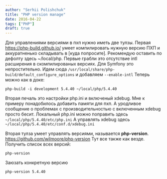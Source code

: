 ```yaml
---
author: "Serhii Polishchuk"
title: "PHP version manage"
date: 2016-04-22
tags: ["PHP"]
draft: true
---
```

<!--more-->
Для управлениями версиями в пхп нужно иметь две тулзы.
Первая https://php-build.github.io/ умеет компилировать нужную версию ПХП и аккуратненько складывать в [куда попросите]. Рекомендую оставить по дефолту здесь ~/local/php.
Первые грабли это отсутствие intl расширения в скомпилированых версиях. Для Symfony это непростительно.
Идем сюда ```/usr/local/share/php-build/default_configure_options``` и добавляем ```--enable-intl```
Теперь можно как в доке:

    php-build -i development 5.4.40 ~/local/php/5.4.40

Вторая печаль это настройки php.ini и включеный xdebug.
Мне к примеру понадобилось добавить памяти для пхп.
А уродливое сообщение о проблемах с производительностью с включенным xdebug просто бесит.
Локальный php.ini можно поправить здесь ```~/local/php/5.4.40/etc/php.ini```
А управлять xdebug здесь ```~/local/php/5.4.40/etc/conf.d/xdebug.ini```

Вторая тулза умеет управлять версиями, называется **php-version**. https://github.com/wilmoore/php-version
Тут все также как везде.
Получить список всех версий:

    php-version

Заюзать конкретную версию

    php-version 5.4.40
